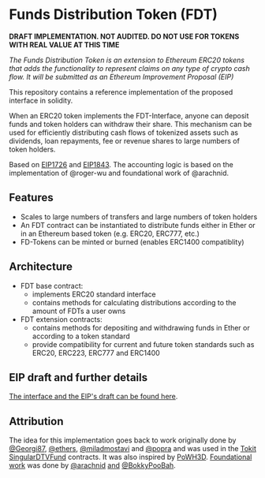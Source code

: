 # Funds Distribution Token (FDT)

**DRAFT IMPLEMENTATION. NOT AUDITED. DO NOT USE FOR TOKENS WITH REAL VALUE AT THIS TIME**

*The Funds Distribution Token is an extension to Ethereum ERC20 tokens that adds the functionality to represent claims on any type of crypto cash flow. It will be submitted as an Ethereum Improvement Proposal (EIP)*

This repository contains a reference implementation of the proposed interface in solidity.

When an ERC20 token implements the FDT-Interface, anyone can deposit funds and token holders can withdraw their share. This mechanism can be used for efficiently distributing cash flows of tokenized assets such as dividends, loan repayments, fee or revenue shares to large numbers of token holders.

Based on [EIP1726](https://github.com/ethereum/EIPs/issues/1726) and [EIP1843](https://github.com/ethereum/EIPs/issues/1843).
The accounting logic is based on the implementation of @roger-wu and foundational work of @arachnid.

## Features
- Scales to large numbers of transfers and large numbers of token holders
- An FDT contract can be instantiated to distribute funds either in Ether or in an Ethereum based token (e.g. ERC20, ERC777, etc.) 
- FD-Tokens can be minted or burned (enables ERC1400 compatiblity)

## Architecture
- FDT base contract:
	- implements ERC20 standard interface
	- contains methods for calculating distributions according to the amount of FDTs a user owns
- FDT extension contracts:
	- contains methods for depositing and withdrawing funds in Ether or according to a token standard
	- provide compatibility for current and future token standards such as ERC20, ERC223, ERC777 and ERC1400

## EIP draft and further details

[The interface and the EIP's draft can be found here](EIP-DRAFT.md).

## Attribution
The idea for this implementation goes back to work originally done by [@Georgi87](https://github.com/Georgi87), [@ethers](https://github.com/ethers), [@miladmostavi](https://github.com/miladmostavi) and [@popra](https://github.com/popra) and was used in the [Tokit SingularDTVFund](https://github.com/Digital-Mob/singulardtv-tokitio-contracts) contracts. It was also inspired by [PoWH3D](https://etherscan.io/address/0xB3775fB83F7D12A36E0475aBdD1FCA35c091efBe#code). [Foundational work](https://medium.com/@weka/dividend-bearing-tokens-on-ethereum-42d01c710657) was done by [@arachnid](https://github.com/Arachnid) [and](https://github.com/bokkypoobah/DividendPayingTokenContract) [@BokkyPooBah](https://github.com/bokkypoobah).
